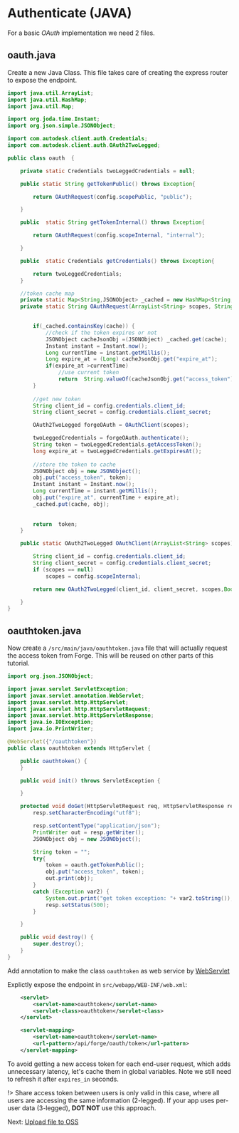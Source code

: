 # Authenticate (JAVA)

For a basic *OAuth* implementation we need 2 files.

## oauth.java

Create a new Java Class. This file takes care of creating the express router to expose the endpoint. 

```java
import java.util.ArrayList;
import java.util.HashMap;
import java.util.Map;

import org.joda.time.Instant;
import org.json.simple.JSONObject;

import com.autodesk.client.auth.Credentials;
import com.autodesk.client.auth.OAuth2TwoLegged;

public class oauth  { 

    private static Credentials twoLeggedCredentials = null;

    public static String getTokenPublic() throws Exception{

        return OAuthRequest(config.scopePublic, "public");

    }

    public  static String getTokenInternal() throws Exception{

        return OAuthRequest(config.scopeInternal, "internal");

    }

    public  static Credentials getCredentials() throws Exception{

        return twoLeggedCredentials;
    }

    //token cache map
    private static Map<String,JSONObject> _cached = new HashMap<String,JSONObject>();
    private static String OAuthRequest(ArrayList<String> scopes, String cache) throws Exception{

        
    	if(_cached.containsKey(cache)) {
            //check if the token expires or not
    		JSONObject cacheJsonObj =(JSONObject) _cached.get(cache);
    		Instant instant = Instant.now();
    		Long currentTime = instant.getMillis(); 
    		Long expire_at = (Long) cacheJsonObj.get("expire_at");
    		if(expire_at >currentTime)
                //use current token
    			return  String.valueOf(cacheJsonObj.get("access_token")); 
    	}
    	
        //get new token
        String client_id = config.credentials.client_id;
        String client_secret = config.credentials.client_secret;

        OAuth2TwoLegged forgeOAuth = OAuthClient(scopes);

        twoLeggedCredentials = forgeOAuth.authenticate();
        String token = twoLeggedCredentials.getAccessToken();
        long expire_at = twoLeggedCredentials.getExpiresAt();
        
        //store the token to cache
        JSONObject obj = new JSONObject(); 
        obj.put("access_token", token);
    	Instant instant = Instant.now();
    	Long currentTime = instant.getMillis(); 
        obj.put("expire_at", currentTime + expire_at); 
        _cached.put(cache, obj); 
        
         
        return  token;
    }

    public static OAuth2TwoLegged OAuthClient(ArrayList<String> scopes) throws Exception{

        String client_id = config.credentials.client_id;
        String client_secret = config.credentials.client_secret;
        if (scopes == null)
            scopes = config.scopeInternal;

        return new OAuth2TwoLegged(client_id, client_secret, scopes,Boolean.valueOf(true));

    }
}
```

## oauthtoken.java

Now create a `/src/main/java/oauthtoken.java` file that will actually request the access token from Forge. This will be reused on other parts of this tutorial.

```java
import org.json.JSONObject;

import javax.servlet.ServletException;
import javax.servlet.annotation.WebServlet;
import javax.servlet.http.HttpServlet;
import javax.servlet.http.HttpServletRequest;
import javax.servlet.http.HttpServletResponse;
import java.io.IOException;
import java.io.PrintWriter;

@WebServlet({"/oauthtoken"})
public class oauthtoken extends HttpServlet {

    public oauthtoken() {
    }

    public void init() throws ServletException {

    }

    protected void doGet(HttpServletRequest req, HttpServletResponse resp) throws ServletException, IOException {
        resp.setCharacterEncoding("utf8");

        resp.setContentType("application/json");
        PrintWriter out = resp.getWriter();
        JSONObject obj = new JSONObject();

        String token = "";
        try{
            token = oauth.getTokenPublic();
            obj.put("access_token", token);
            out.print(obj);
        }
        catch (Exception var2) {
            System.out.print("get token exception: "+ var2.toString());
            resp.setStatus(500);
        }

    }

    public void destroy() {
        super.destroy();
    }
}
```
Add annotation to make the class `oauthtoken` as web service by [WebServlet](http://blog.caucho.com/2009/10/06/servlet-30-tutorial-weblistener-webservlet-webfilter-and-webinitparam/)

Explictly expose the endpoint in `src/webapp/WEB-INF/web.xml`:

```xml
    <servlet>
        <servlet-name>oauthtoken</servlet-name>
        <servlet-class>oauthtoken</servlet-class>
    </servlet>

    <servlet-mapping>
        <servlet-name>oauthtoken</servlet-name>
        <url-pattern>/api/forge/oauth/token</url-pattern>
    </servlet-mapping>
```

To avoid getting a new access token for each end-user request, which adds unnecessary latency, let's cache them in global variables. Note we still need to refresh it after `expires_in` seconds.

!> Share access token between users is only valid in this case, where all users are accessing the same information (2-legged). If your app uses per-user data (3-legged), **DOT NOT** use this approach.

Next: [Upload file to OSS](/datamanagement/oss/)